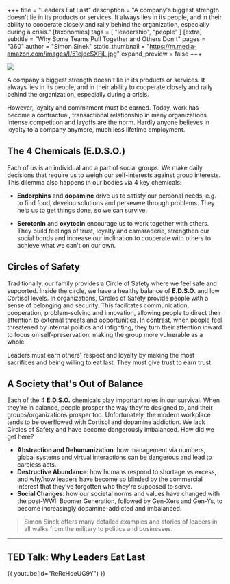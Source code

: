 +++
title = "Leaders Eat Last"
description = "A company's biggest strength doesn't lie in its products or services. It always lies in its people, and in their ability to cooperate closely and rally behind the organization, especially during a crisis."
[taxonomies]
tags = [ "leadership", "people" ]
[extra]
subtitle = "Why Some Teams Pull Together and Others Don't"
pages = "360"
author = "Simon Sinek"
static_thumbnail = "https://m.media-amazon.com/images/I/51ejdeSXFjL.jpg"
expand_preview = false
+++

<img border="0" src="https://m.media-amazon.com/images/I/51ejdeSXFjL.jpg" >

<!-- more -->

A company's biggest strength doesn't lie in its products or services. It always lies in its people, and in their ability
to cooperate closely and rally behind the organization, especially during a crisis.

However, loyalty and commitment must be earned. Today, work has become a contractual, transactional relationship in many
organizations. Intense competition and layoffs are the norm. Hardly anyone believes in loyalty to a company anymore,
much less lifetime employment.

## The 4 Chemicals (E.D.S.O.)

Each of us is an individual and a part of social groups. We make daily decisions that require us to weigh our
self-interests against group interests. This dilemma also happens in our bodies via 4 key chemicals:

- **Endorphins** and **dopamine** drive us to satisfy our personal needs, e.g. to find food, develop solutions and
  persevere through problems. They help us to get things done, so we can survive.

- **Serotonin** and **oxytocin** encourage us to work together with others. They build feelings of trust, loyalty and
  camaraderie, strengthen our social bonds and increase our inclination to cooperate with others to achieve what we
  can't on our own.

## Circles of Safety

Traditionally, our family provides a Circle of Safety where we feel safe and supported. Inside the circle, we have a
healthy balance of **E.D.S.O**. and low Cortisol levels. In organizations, Circles of Safety provide people with a sense of
belonging and security. This facilitates communication, cooperation, problem-solving and innovation, allowing people to
direct their attention to external threats and opportunities. In contrast, when people feel threatened by internal
politics and infighting, they turn their attention inward to focus on self-preservation, making the group more
vulnerable as a whole.

Leaders must earn others' respect and loyalty by making the most sacrifices and being willing to eat last. They must
give trust to earn trust.

## A Society that's Out of Balance

Each of the 4 **E.D.S.O.** chemicals play important roles in our survival. When they're in balance, people prosper the way
they're designed to, and their groups/organizations prosper too. Unfortunately, the modern workplace tends to be overflowed 
with Cortisol and dopamine addiction. We lack Circles of Safety and have become dangerously imbalanced. How did we get
here?

- **Abstraction and Dehumanization**: how management via numbers, global systems and virtual interactions can be
  dangerous and lead to careless acts.
- **Destructive Abundance**: how humans respond to shortage vs excess, and why/how leaders have become so blinded by the
  commercial interest that they've forgotten who they're supposed to serve.
- **Social Changes**: how our societal norms and values have changed with the post-WWII Boomer Generation, followed by
  Gen-Xers and Gen-Ys, to become increasingly dopamine-addicted and imbalanced.

> Simon Sinek offers many detailed examples and stories of leaders in all walks from the military to politics and businesses.

---

## TED Talk: Why Leaders Eat Last

{{ youtube(id="ReRcHdeUG9Y") }}
